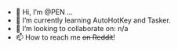 - 👋 Hi, I’m @PEN ...
- 🌱 I’m currently learning AutoHotKey and Tasker.
- 💞️ I’m looking to collaborate on: n/a
- 📫 How to reach me ~~on Reddit~~!

<!---
PENchanter/PENchanter is a ✨ special ✨ repository because its `README.md` (this file) appears on your GitHub profile.
You can click the Preview link to take a look at your changes.
--->
